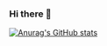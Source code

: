 ### Hi there 👋

<!--
**rbluer/rbluer** is a ✨ _special_ ✨ repository because its `README.md` (this file) appears on your GitHub profile.

Here are some ideas to get you started:

- 🔭 I’m currently working on ...
- 🌱 I’m currently learning ...
- 👯 I’m looking to collaborate on ...
- 🤔 I’m looking for help with ...
- 💬 Ask me about ...
- 📫 How to reach me: ...
- 😄 Pronouns: ...
- ⚡ Fun fact: ...
-->

<!--
https://github.com/anuraghazra/github-readme-stats
-->
[![Anurag's GitHub stats](https://github-readme-stats.vercel.app/api?username=rbluer&include_all_commits=true)](https://github.com/anuraghazra/github-readme-stats)

